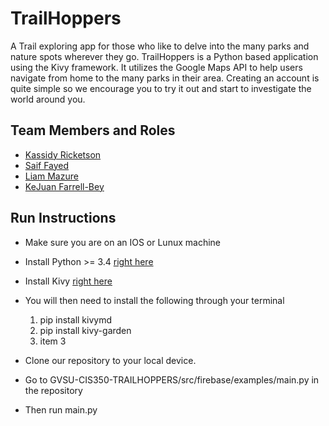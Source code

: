# TrailHoppers

A Trail exploring app for those who like to delve into the many parks and nature spots wherever they go. TrailHoppers is a Python based application using the Kivy framework. It utilizes the Google Maps API to help users navigate from home to the many parks in their area. Creating an account is quite simple so we encourage you to try it out and start to investigate the world around you.

## Team Members and Roles

* [Kassidy Ricketson](https://github.com/ricketsk/CIS-350-HW2-Ricketson)
* [Saif Fayed](https://github.com/saiffayed/CIS350-HW2-Fayed)
* [Liam Mazure](https://github.com/Mazureli/CIS350-HW2-Mazure)
* [KeJuan Farrell-Bey](https://github.com/kejua/CIS350-HW2-Farrell-Bey)

## Run Instructions

+ Make sure you are on an IOS or Lunux machine
+ Install Python >= 3.4 [right here](https://www.python.org/downloads/)
+ Install Kivy [right here](https://kivy.org/doc/stable/gettingstarted/installation.html)
+ You will then need to install the following through your terminal 
    1) pip install kivymd
    2) pip install kivy-garden
    3) item 3

+ Clone our repository to your local device.
+ Go to GVSU-CIS350-TRAILHOPPERS/src/firebase/examples/main.py in the repository
+ Then run main.py 

